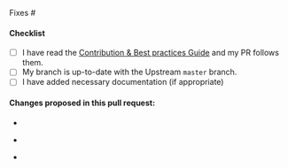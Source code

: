 <!-- Add issue number here. If you do not solve the issue entirely, please change the message e.g. "Addresses #IssueNumber -->
Fixes #

#### Checklist

- [ ] I have read the [Contribution & Best practices Guide](https://blog.fossasia.org/open-source-developer-guide-and-best-practices-at-fossasia) and my PR follows them.
- [ ] My branch is up-to-date with the Upstream `master` branch.
- [ ] I have added necessary documentation (if appropriate)

#### Changes proposed in this pull request:

<!-- Changes: Add here what changes were made in this issue and if possible provide links. -->
-

<!-- Demo Link: Add here the link where you changes can be seen. -->
-

<!-- Screenshots for the change: Add here the screenshot of the fix. -->
-
